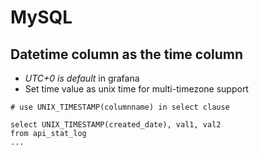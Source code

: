 # MySQL

## Datetime column as the time column
- *UTC+0 is default* in grafana
- Set time value as unix time for multi-timezone support
```mysql
# use UNIX_TIMESTAMP(columnname) in select clause

select UNIX_TIMESTAMP(created_date), val1, val2
from api_stat_log
...

```

